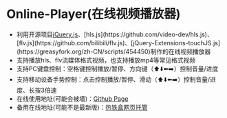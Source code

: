 # Online-Player(在线视频播放器)
* 利用开源项目[jQuery.js]([https://jquery.com/](https://github.com/jquery/jquery))、[hls.js](https://github.com/video-dev/hls.js)、[flv.js](https://github.com/bilibili/flv.js)、[jQuery-Extensions-touchJS.js](https://greasyfork.org/zh-CN/scripts/454450)制作的在线视频播放器
* 支持播放hls、flv流媒体格式视频，也支持播放mp4等常见格式视频
* 支持PC键盘控制：空格键控制播放/暂停、方向键（⬆️⬇️⬅️➡️）控制音量/进度
* 支持移动设备手势控制：点击控制播放/暂停、滑动（⬆️⬇️⬅️➡️）控制音量/进度、长按3倍速
* 在线使用地址(可能会被墙)：[Github Page](https://icedwatermelonjuice.github.io/Online-Player)
* 备用在线地址(可能不是最新版)：[热铁盒网页托管](https://gem-op.rth.app)
